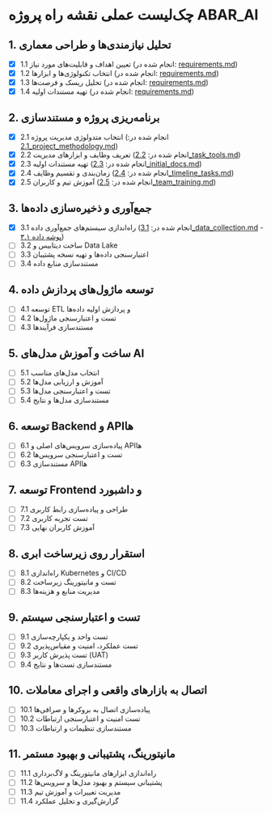 # چک‌لیست عملی نقشه راه پروژه ABAR_AI

## 1. تحلیل نیازمندی‌ها و طراحی معماری
- [x] 1.1 تعیین اهداف و قابلیت‌های مورد نیاز (انجام شده در: [requirements.md](project_management/requirements/requirements.md))
- [x] 1.2 انتخاب تکنولوژی‌ها و ابزارها (انجام شده در: [requirements.md](project_management/requirements/requirements.md))
- [x] 1.3 تحلیل ریسک و فرصت‌ها (انجام شده در: [requirements.md](project_management/requirements/requirements.md))
- [x] 1.4 تهیه مستندات اولیه (انجام شده در: [requirements.md](project_management/requirements/requirements.md))

## 2. برنامه‌ریزی پروژه و مستندسازی
- [x] 2.1 انتخاب متدولوژی مدیریت پروژه (انجام شده در: [2.1_project_methodology.md](project_management/requirements/2.1_project_methodology.md))
- [x] 2.2 تعریف وظایف و ابزارهای مدیریت (انجام شده در: [2.2_task_tools.md](project_management/requirements/2.2_task_tools.md))
- [x] 2.3 تهیه مستندات اولیه (انجام شده در: [2.3_initial_docs.md](project_management/requirements/2.3_initial_docs.md))
- [x] 2.4 زمان‌بندی و تقسیم وظایف (انجام شده در: [2.4_timeline_tasks.md](project_management/requirements/2.4_timeline_tasks.md))
- [x] 2.5 آموزش تیم و کاربران (انجام شده در: [2.5_team_training.md](project_management/requirements/2.5_team_training.md))

## 3. جمع‌آوری و ذخیره‌سازی داده‌ها
- [x] 3.1 راه‌اندازی سیستم‌های جمع‌آوری داده (انجام شده در: [3.1_data_collection.md](project_management/requirements/3.1_data_collection.md) - [پوشه داده ۳.۱](data/3.1_data_collection/))
- [ ] 3.2 ساخت دیتابیس و Data Lake
- [ ] 3.3 اعتبارسنجی داده‌ها و تهیه نسخه پشتیبان
- [ ] 3.4 مستندسازی منابع داده

## 4. توسعه ماژول‌های پردازش داده
- [ ] 4.1 توسعه ETL و پردازش اولیه داده‌ها
- [ ] 4.2 تست و اعتبارسنجی ماژول‌ها
- [ ] 4.3 مستندسازی فرآیندها

## 5. ساخت و آموزش مدل‌های AI
- [ ] 5.1 انتخاب مدل‌های مناسب
- [ ] 5.2 آموزش و ارزیابی مدل‌ها
- [ ] 5.3 تست و اعتبارسنجی مدل‌ها
- [ ] 5.4 مستندسازی مدل‌ها و نتایج

## 6. توسعه Backend و APIها
- [ ] 6.1 پیاده‌سازی سرویس‌های اصلی و APIها
- [ ] 6.2 تست و اعتبارسنجی سرویس‌ها
- [ ] 6.3 مستندسازی APIها

## 7. توسعه Frontend و داشبورد
- [ ] 7.1 طراحی و پیاده‌سازی رابط کاربری
- [ ] 7.2 تست تجربه کاربری
- [ ] 7.3 آموزش کاربران نهایی

## 8. استقرار روی زیرساخت ابری
- [ ] 8.1 راه‌اندازی Kubernetes و CI/CD
- [ ] 8.2 تست و مانیتورینگ زیرساخت
- [ ] 8.3 مدیریت منابع و هزینه‌ها

## 9. تست و اعتبارسنجی سیستم
- [ ] 9.1 تست واحد و یکپارچه‌سازی
- [ ] 9.2 تست عملکرد، امنیت و مقیاس‌پذیری
- [ ] 9.3 تست پذیرش کاربر (UAT)
- [ ] 9.4 مستندسازی تست‌ها و نتایج

## 10. اتصال به بازارهای واقعی و اجرای معاملات
- [ ] 10.1 پیاده‌سازی اتصال به بروکرها و صرافی‌ها
- [ ] 10.2 تست امنیت و اعتبارسنجی ارتباطات
- [ ] 10.3 مستندسازی تنظیمات و ارتباطات

## 11. مانیتورینگ، پشتیبانی و بهبود مستمر
- [ ] 11.1 راه‌اندازی ابزارهای مانیتورینگ و لاگ‌برداری
- [ ] 11.2 پشتیبانی سیستم و بهبود مدل‌ها و سرویس‌ها
- [ ] 11.3 مدیریت تغییرات و آموزش تیم
- [ ] 11.4 گزارش‌گیری و تحلیل عملکرد
